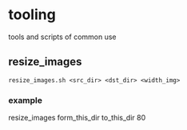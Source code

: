 # tooling

tools and scripts of common use

## resize_images

```
resize_images.sh <src_dir> <dst_dir> <width_img>
```

### example
resize_images form_this_dir to_this_dir 80 

